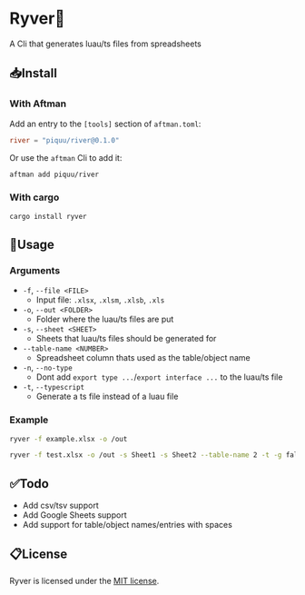 # Ryver🌊
A Cli that generates luau/ts files from spreadsheets

## 📥Install

### With Aftman
Add an entry to the `[tools]` section of `aftman.toml`:
```toml
river = "piquu/river@0.1.0"
```

Or use the `aftman` Cli to add it:
```bash
aftman add piquu/river
```

### With cargo
```bash
cargo install ryver
```

## 📕Usage

### Arguments
* `-f`, `--file <FILE>`
    * Input file: `.xlsx`, `.xlsm`, `.xlsb`, `.xls`
* `-o`, `--out <FOLDER>`
    * Folder where the luau/ts files are put
* `-s`, `--sheet <SHEET>`
    * Sheets that luau/ts files should be generated for
* `--table-name <NUMBER>`
    * Spreadsheet column thats used as the table/object name
* `-n`, `--no-type`
    * Dont add `export type ...`/`export interface ...` to the luau/ts file
* `-t`, `--typescript`
    * Generate a ts file instead of a luau file

### Example
```bash
ryver -f example.xlsx -o /out
```

```bash
ryver -f test.xlsx -o /out -s Sheet1 -s Sheet2 --table-name 2 -t -g false
```

## ✅Todo
* Add csv/tsv support
* Add Google Sheets support
* Add support for table/object names/entries with spaces

## 📋License
Ryver is licensed under the [MIT license](LICENSE).